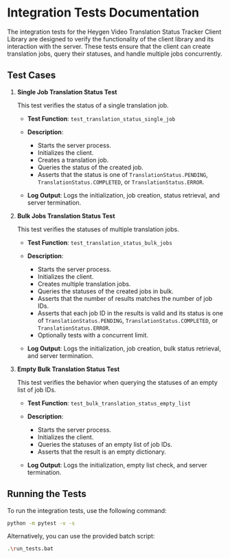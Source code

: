 # Integration Tests Documentation

The integration tests for the Heygen Video Translation Status Tracker Client Library are designed to verify the functionality of the client library and its interaction with the server. These tests ensure that the client can create translation jobs, query their statuses, and handle multiple jobs concurrently.

## Test Cases

1.  **Single Job Translation Status Test**

    This test verifies the status of a single translation job.

    -   **Test Function**: `test_translation_status_single_job`

    -   **Description**:

        -   Starts the server process.
        -   Initializes the client.
        -   Creates a translation job.
        -   Queries the status of the created job.
        -   Asserts that the status is one of `TranslationStatus.PENDING`, `TranslationStatus.COMPLETED`, or `TranslationStatus.ERROR`.

    -   **Log Output**: Logs the initialization, job creation, status retrieval, and server termination.

2.  **Bulk Jobs Translation Status Test**

    This test verifies the statuses of multiple translation jobs.

    -   **Test Function**: `test_translation_status_bulk_jobs`

    -   **Description**:

        -   Starts the server process.
        -   Initializes the client.
        -   Creates multiple translation jobs.
        -   Queries the statuses of the created jobs in bulk.
        -   Asserts that the number of results matches the number of job IDs.
        -   Asserts that each job ID in the results is valid and its status is one of `TranslationStatus.PENDING`, `TranslationStatus.COMPLETED`, or `TranslationStatus.ERROR`.
        -   Optionally tests with a concurrent limit.

    -   **Log Output**: Logs the initialization, job creation, bulk status retrieval, and server termination.

3.  **Empty Bulk Translation Status Test**

    This test verifies the behavior when querying the statuses of an empty list of job IDs.

    -   **Test Function**: `test_bulk_translation_status_empty_list`

    -   **Description**:

        -   Starts the server process.
        -   Initializes the client.
        -   Queries the statuses of an empty list of job IDs.
        -   Asserts that the result is an empty dictionary.

    -   **Log Output**: Logs the initialization, empty list check, and server termination.

## Running the Tests

To run the integration tests, use the following command:

```bash
python -m pytest -v -s
```



Alternatively, you can use the provided batch script:

```bash
.\run_tests.bat
```
````
